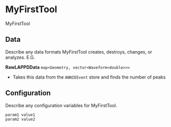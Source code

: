 # MyFirstTool

MyFirstTool

## Data

Describe any data formats MyFirstTool creates, destroys, changes, or analyzes. E.G.

**RawLAPPDData** `map<Geometry, vector<Waveform<double>>>`
* Takes this data from the `ANNIEEvent` store and finds the number of peaks


## Configuration

Describe any configuration variables for MyFirstTool.

```
param1 value1
param2 value2
```

